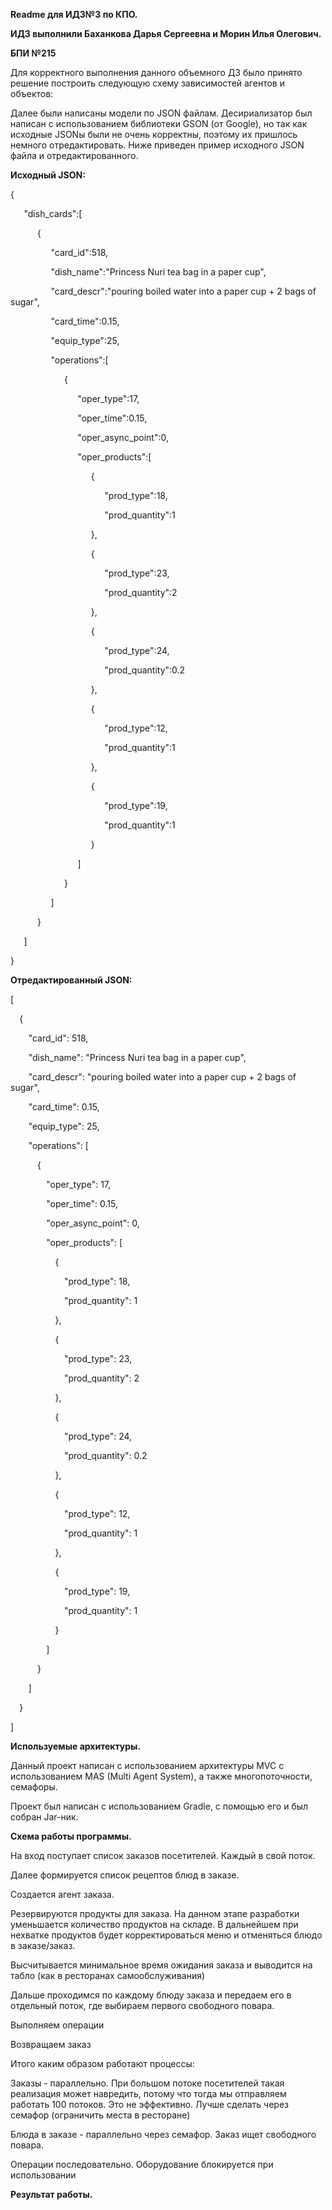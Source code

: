 ﻿**Readme для ИДЗ№3 по КПО.**

**ИДЗ выполнили Баханкова Дарья Сергеевна и Морин Илья Олегович.**

**БПИ №215**



Для корректного выполнения данного объемного ДЗ было принято решение построить следующую схему зависимостей агентов и объектов:










Далее были написаны модели по JSON файлам. Десириализатор был написан с использованием библиотеки GSON (от Google), но так как исходные JSONы были не очень корректны, поэтому их пришлось немного отредактировать. Ниже приведен пример исходного JSON файла и отредактированного.





**Исходный JSON:**



{

`   `"dish\_cards":[

`      `{

`         `"card\_id":518,

`         `"dish\_name":"Princess Nuri tea bag in a paper cup",

`         `"card\_descr":"pouring boiled water into a paper cup + 2 bags of sugar",

`         `"card\_time":0.15,

`         `"equip\_type":25,

`         `"operations":[

`            `{

`               `"oper\_type":17,

`               `"oper\_time":0.15,

`               `"oper\_async\_point":0,

`               `"oper\_products":[

`                  `{

`                     `"prod\_type":18,

`                     `"prod\_quantity":1

`                  `},

`                  `{

`                     `"prod\_type":23,

`                     `"prod\_quantity":2

`                  `},

`                  `{

`                     `"prod\_type":24,

`                     `"prod\_quantity":0.2

`                  `},

`                  `{

`                     `"prod\_type":12,

`                     `"prod\_quantity":1

`                  `},

`                  `{

`                     `"prod\_type":19,

`                     `"prod\_quantity":1

`                  `}

`               `]

`            `}

`         `]

`      `}

`   `]

}





**Отредактированный JSON:**


[

`  `{

`    `"card\_id": 518,

`    `"dish\_name": "Princess Nuri tea bag in a paper cup",

`    `"card\_descr": "pouring boiled water into a paper cup + 2 bags of sugar",

`    `"card\_time": 0.15,

`    `"equip\_type": 25,

`    `"operations": [

`      `{

`        `"oper\_type": 17,

`        `"oper\_time": 0.15,

`        `"oper\_async\_point": 0,

`        `"oper\_products": [

`          `{

`            `"prod\_type": 18,

`            `"prod\_quantity": 1

`          `},

`          `{

`            `"prod\_type": 23,

`            `"prod\_quantity": 2

`          `},

`          `{

`            `"prod\_type": 24,

`            `"prod\_quantity": 0.2

`          `},

`          `{

`            `"prod\_type": 12,

`            `"prod\_quantity": 1

`          `},

`          `{

`            `"prod\_type": 19,

`            `"prod\_quantity": 1

`          `}

`        `]

`      `}

`    `]

`  `}

]




**Используемые архитектуры.**

Данный проект написан с использованием архитектуры MVC с использованием MAS (Multi Agent System), а также многопоточности, семафоры.

Проект был написан с использованием Gradle, с помощью его и был собран Jar-ник.


**Схема работы программы.**

На вход поступает список заказов посетителей. Каждый в свой поток. 

Далее формируется список рецептов блюд в заказе. 

Создается агент заказа. 

Резервируются продукты для заказа. На данном этапе разработки уменьшается количество продуктов на складе. В дальнейшем при нехватке продуктов будет корректироваться меню и отменяться блюдо в заказе/заказ. 

Высчитывается минимальное время ожидания заказа и выводится на табло (как в ресторанах самообслуживания)

Дальше проходимся по каждому блюду заказа и передаем его в отдельный поток, где выбираем первого свободного повара. 

Выполняем операции

Возвращаем заказ

Итого каким образом работают процессы:

Заказы - параллельно. При большом потоке посетителей такая реализация может навредить, потому что тогда мы отправляем работать 100 потоков. Это не эффективно. Лучше сделать через семафор (ограничить места в ресторане)

Блюда в заказе - параллельно через семафор. Заказ ищет свободного повара. 

Операции последовательно. Оборудование блокируется при использовании



**Результат работы.**



